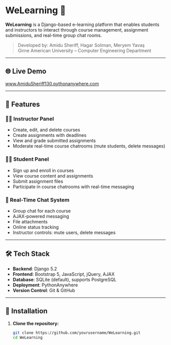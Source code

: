 # WeLearning 📘

**WeLearning** is a Django-based e-learning platform that enables students and instructors to interact through course management, assignment submissions, and real-time group chat rooms.

> Developed by: Amidu Sheriff, Hagar Soliman, Meryem Yavaş  
> Girne American University – Computer Engineering Department

---

## 🌐 Live Demo

  www.AmiduSheriff130.pythonanywhere.com

---

## 🚀 Features

### 👨‍🏫 Instructor Panel
- Create, edit, and delete courses
- Create assignments with deadlines
- View and grade submitted assignments
- Moderate real-time course chatrooms (mute students, delete messages)

### 👨‍🎓 Student Panel
- Sign up and enroll in courses
- View course content and assignments
- Submit assignment files
- Participate in course chatrooms with real-time messaging

### 💬 Real-Time Chat System
- Group chat for each course
- AJAX-powered messaging
- File attachments
- Online status tracking
- Instructor controls: mute users, delete messages

---

## 🛠 Tech Stack

- **Backend**: Django 5.2
- **Frontend**: Bootstrap 5, JavaScript, jQuery, AJAX
- **Database**: SQLite (default), supports PostgreSQL
- **Deployment**: PythonAnywhere
- **Version Control**: Git & GitHub

---

## 🔧 Installation

1. **Clone the repository:**
   ```bash
   git clone https://github.com/yourusername/WeLearning.git
   cd WeLearning
